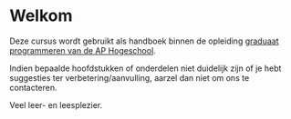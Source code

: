 # Welkom

Deze cursus wordt gebruikt als handboek binnen de opleiding [graduaat programmeren van de AP Hogeschool](https://www.ap.be/graduaat/programmeren).

Indien bepaalde hoofdstukken of onderdelen niet duidelijk zijn of je hebt suggesties ter verbetering/aanvulling, aarzel dan niet om ons te contacteren. 

Veel leer- en leesplezier.


